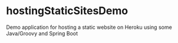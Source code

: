 # hostingStaticSitesDemo
Demo application for hosting a static website on Heroku using some Java/Groovy and Spring Boot
